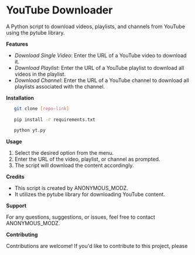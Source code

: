YouTube Downloader
==================

A Python script to download videos, playlists, and channels from YouTube using the pytube library.

**Features**

- *Download Single Video*: Enter the URL of a YouTube video to download it.
- *Download Playlist*: Enter the URL of a YouTube playlist to download all videos in the playlist.
- *Download Channel*: Enter the URL of a YouTube channel to download all playlists associated with the channel.

**Installation**
```bash
   git clone [repo-link]
   
   pip install -r requirements.txt
   
   python yt.py
```
**Usage**

1. Select the desired option from the menu.
2. Enter the URL of the video, playlist, or channel as prompted.
3. The script will download the content accordingly.

**Credits**

- This script is created by ANONYMOUS_MODZ.
- It utilizes the pytube library for downloading YouTube content.

**Support**

For any questions, suggestions, or issues, feel free to contact ANONYMOUS_MODZ.

**Contributing**

Contributions are welcome! If you'd like to contribute to this project, please 

